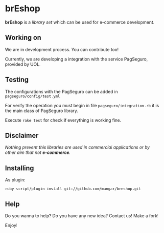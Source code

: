 # brEshop

**brEshop** is a *library set* which can be used for e-commerce development.

## Working on

We are in development process. You can contribute too!

Currently, we are developing a integration with the service PagSeguro, provided by UOL.

## Testing

The configurations with the PagSeguro can be added in `pagseguro/config/test.yml`

For verify the operation you must begin in file `pagseguro/integration.rb` it is the main class of PagSeguro library.

Execute `rake test` for check if everything is working fine.

## Disclaimer

*Nothing prevent this libraries are used in commercial applications or by other aim that not **e-commerce**.*


## Installing

As plugin:

    ruby script/plugin install git://github.com/mangar/breshop.git

## Help

Do you wanna to help? Do you have any new idea? Contact us! Make a fork! 

Enjoy!





